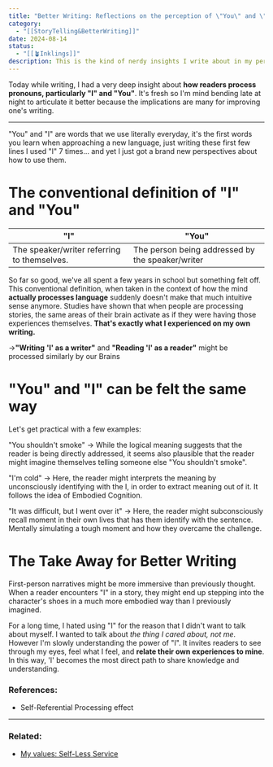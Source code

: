```yaml
---
title: "Better Writing: Reflections on the perception of \"You\" and \"I\" from the Reader's Perspective"
category:
  - "[[StoryTelling&BetterWriting]]"
date: 2024-08-14
status:
  - "[[🪴Inklings]]"
description: This is the kind of nerdy insights I write about in my personal Daily Notes. I thought I'd start writing them here.
---
```

Today while writing, I had a very deep insight about **how readers process pronouns, particularly "I" and "You"**. It's fresh so I'm mind bending late at night to articulate it better because the implications are many for improving one's writing.

---


"You" and "I" are words that we use literally everyday, it's the first words you learn when approaching a new language, just writing these first few lines I used "I" 7 times... and yet I just got a brand new perspectives about how to use them.

 
# The conventional definition of "I" and "You"

| **"I"**                                     | **"You"**                                        |
| ------------------------------------------- | ------------------------------------------------ |
| The speaker/writer referring to themselves. | The person being addressed by the speaker/writer |

So far so good, we've all spent a few years in school but something felt off. This conventional definition, when taken in the context of how the mind **actually processes language** suddenly doesn't make that much intuitive sense anymore.
Studies have shown that when people are processing stories, the same areas of their brain activate as if they were having those experiences themselves. **That's exactly what I experienced on my own writing.** 

→**"Writing** **'I' as a writer"** and **"Reading 'I' as a reader"** might be processed similarly by our Brains
# "You" and "I" can be felt the same way 
Let's get practical with a few examples:

"You shouldn't smoke" → While the logical meaning suggests that the reader is being directly addressed, it seems also plausible that the reader might imagine themselves telling someone else "You shouldn't smoke".

"I'm cold"  → Here, the reader might interprets the meaning by unconsciously identifying with the I, in order to extract meaning out of it. It follows the idea of Embodied Cognition. 

"It was difficult, but I went over it" → Here, the reader might subconsciously recall moment in their own lives that has them identify with the sentence. Mentally simulating a tough moment and how they overcame the challenge.


# The Take Away for Better Writing

First-person narratives might be more immersive than previously thought. When a reader encounters "I" in a story, they might end up stepping into the character's shoes in a much more embodied way than I previously imagined.

For a long time, I hated using "I" for the reason that I didn't want to talk about myself. I wanted to talk about *the thing I cared about, not me*. However I'm slowly understanding the power of "I". It invites readers to see through my eyes, feel what I feel, and **relate their own experiences to mine**. In this way, 'I' becomes the most direct path to share knowledge and understanding.

### References:
- Self-Referential Processing effect

---
### Related:
- [My values: Self-Less Service](value-self-less-service)